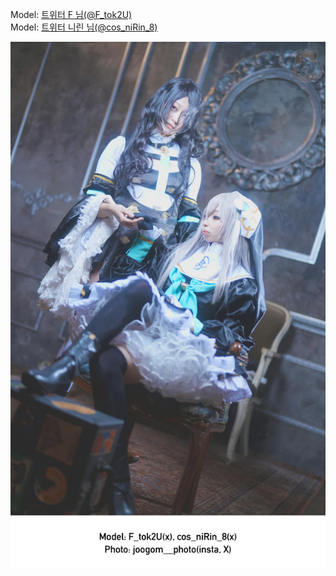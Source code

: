 ﻿---
dddd: 2024.09.29 밀란a 블아 사쿠라코 히나타 트윈
nickname: F+니린
sns_type: x
sns_id: F_tok2U, cos_niRin_8
---

<a name="F_tok2U, cos_niRin_8"></a>
Model: <a href="https://x.com/F_tok2U" target="_blank">트위터 F 님(@F_tok2U)</a>  
Model: <a href="https://x.com/cos_niRin_8" target="_blank">트위터 니린 님(@cos_niRin_8)</a>

![트윈4.webp](/assets/img/2024/09-29/F_니린/트윈4.webp)